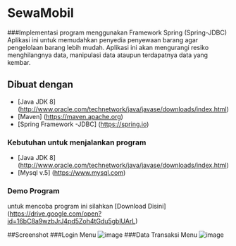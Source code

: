 # SewaMobil
###Implementasi program menggunakan Framework Spring (Spring-JDBC)
Aplikasi ini untuk memudahkan penyedia penyewaan barang agar pengelolaan barang lebih mudah. Aplikasi ini akan mengurangi resiko menghilangnya data, manipulasi data ataupun terdapatnya data yang kembar.

## Dibuat dengan
* [Java JDK 8] (http://www.oracle.com/technetwork/java/javase/downloads/index.html)
* [Maven] (https://maven.apache.org)
* [Spring Framework -JDBC] (https://spring.io)

### Kebutuhan untuk menjalankan program
* [Java JDK 8] (http://www.oracle.com/technetwork/java/javase/downloads/index.html)
* [Mysql v.5] (https://www.mysql.com)

### Demo Program
untuk mencoba program ini silahkan [Download Disini] (https://drive.google.com/open?id=16bC8a9wzbJrJ4pd5Zoh4tGdu5gblUArL)


##Screenshot
###Login Menu
![image](https://user-images.githubusercontent.com/31398297/42080493-103390aa-7bad-11e8-9f73-7ef0068ba298.png)
###Data Transaksi Menu
![image](https://user-images.githubusercontent.com/31398297/42080468-f9510854-7bac-11e8-9c0f-878c0a098731.png)
